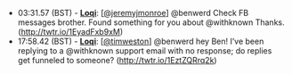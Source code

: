 * <a id="03:31.57">03:31.57 (BST)</a> - __[Loqi](https://github.com/Loqi)__: [<a href="https://twitter.com/jeremyjmonroe">@jeremyjmonroe</a>] @benwerd Check FB messages brother. Found something for you about @withknown Thanks. (http://twtr.io/1EyadFxb9xM)
* <a id="17:58.42">17:58.42 (BST)</a> - __[Loqi](https://github.com/Loqi)__: [<a href="https://twitter.com/timweston">@timweston</a>] @benwerd hey Ben! I’ve been replying to a @withknown support email with no response; do replies get funneled to someone? (http://twtr.io/1EztZQRrq2k)
